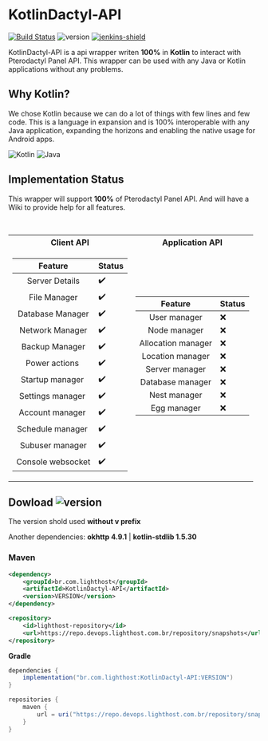 [version]: https://shields.io/maven-metadata/v?metadataUrl=https%3A%2F%2Frepo.devops.lighthost.com.br%2Frepository%2Fsnapshots%2Fbr%2Fcom%2Flighthost%2FKotlinDactyl-API%2Fmaven-metadata.xml&color=informational&label=latest
[jenkins]: https://jenkins.devops.lighthost.com.br/job/KotlinDactyl-API/
[jenkins-shield]: https://img.shields.io/badge/Download-Jenkins-orange.svg


# KotlinDactyl-API
[![Build Status](https://jenkins.devops.lighthost.com.br/buildStatus/icon?job=KotlinDactyl-API)](https://jenkins.devops.lighthost.com.br/job/KotlinDactyl-API/) ![version][] [ ![jenkins-shield][] ][jenkins]


KotlinDactyl-API is a api wrapper writen **100%** in **Kotlin** to interact with Pterodactyl Panel API.
This wrapper can be used with any Java or Kotlin applications without any problems.

## Why Kotlin?
We chose Kotlin because we can do a lot of things with few lines and few code. This is a language in
expansion and is 100% interoperable with any Java application, expanding the horizons and enabling the
native usage for Android apps.

![Kotlin](https://img.shields.io/badge/kotlin-%230095D5.svg?style=for-the-badge&logo=kotlin&logoColor=white) ![Java](https://img.shields.io/badge/java-%23ED8B00.svg?style=for-the-badge&logo=java&logoColor=white)

## Implementation Status
This wrapper will support **100%** of Pterodactyl Panel API.
And will have a Wiki to provide help for all features.

<br>

<table>
<tr><th>Client API </th><th>Application API</th></tr>
<tr><td>

Feature | Status |
:---:| ---
Server Details️| ✔️
File Manager️| ✔️
Database Manager️| ✔️
Network Manager️| ✔️
Backup Manager️| ✔️
Power actions ️| ✔️
Startup manager ️| ✔️
Settings manager ️| ✔️
Account manager ️| ✔️
Schedule manager ️| ✔️
Subuser manager️| ✔️
Console websocket️| ✔️

</td><td>

Feature | Status |
:---:| ---
User manager️|  ❌️️
Node manager️|  ❌️️
Allocation manager️|  ❌️️
Location manager️|  ❌️️
Server manager️|  ❌️️
Database manager️|  ❌️️
Nest manager️|  ❌️️
Egg manager️|  ❌️️
️

</td></tr> </table>

## Dowload ![version][]
The version shold used **without v prefix**

Another dependencies:
**okhttp 4.9.1** |
**kotlin-stdlib 1.5.30**




### Maven


```xml
<dependency>
    <groupId>br.com.lighthost</groupId>
    <artifactId>KotlinDactyl-API</artifactId>
    <version>VERSION</version>
</dependency>
```
```xml
<repository>
    <id>lighthost-repository</id>
    <url>https://repo.devops.lighthost.com.br/repository/snapshots</url>
</repository>
```

**Gradle**
```gradle
dependencies {
	implementation("br.com.lighthost:KotlinDactyl-API:VERSION")
}
```

```gradle
repositories {
	maven {
		url = uri("https://repo.devops.lighthost.com.br/repository/snapshots")
	}
}
```



